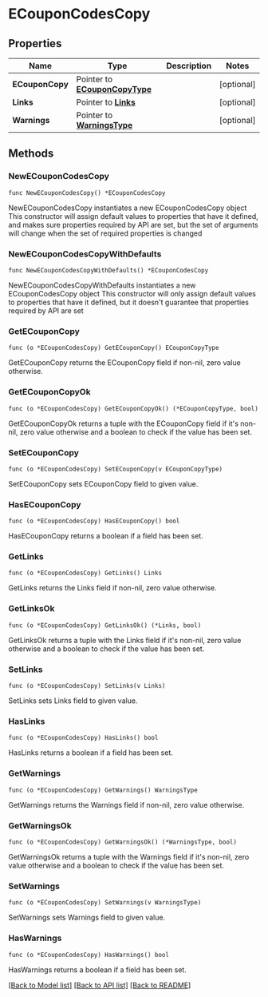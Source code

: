 # ECouponCodesCopy

## Properties

Name | Type | Description | Notes
------------ | ------------- | ------------- | -------------
**ECouponCopy** | Pointer to [**ECouponCopyType**](ECouponCopyType.md) |  | [optional] 
**Links** | Pointer to [**Links**](Links.md) |  | [optional] 
**Warnings** | Pointer to [**WarningsType**](WarningsType.md) |  | [optional] 

## Methods

### NewECouponCodesCopy

`func NewECouponCodesCopy() *ECouponCodesCopy`

NewECouponCodesCopy instantiates a new ECouponCodesCopy object
This constructor will assign default values to properties that have it defined,
and makes sure properties required by API are set, but the set of arguments
will change when the set of required properties is changed

### NewECouponCodesCopyWithDefaults

`func NewECouponCodesCopyWithDefaults() *ECouponCodesCopy`

NewECouponCodesCopyWithDefaults instantiates a new ECouponCodesCopy object
This constructor will only assign default values to properties that have it defined,
but it doesn't guarantee that properties required by API are set

### GetECouponCopy

`func (o *ECouponCodesCopy) GetECouponCopy() ECouponCopyType`

GetECouponCopy returns the ECouponCopy field if non-nil, zero value otherwise.

### GetECouponCopyOk

`func (o *ECouponCodesCopy) GetECouponCopyOk() (*ECouponCopyType, bool)`

GetECouponCopyOk returns a tuple with the ECouponCopy field if it's non-nil, zero value otherwise
and a boolean to check if the value has been set.

### SetECouponCopy

`func (o *ECouponCodesCopy) SetECouponCopy(v ECouponCopyType)`

SetECouponCopy sets ECouponCopy field to given value.

### HasECouponCopy

`func (o *ECouponCodesCopy) HasECouponCopy() bool`

HasECouponCopy returns a boolean if a field has been set.

### GetLinks

`func (o *ECouponCodesCopy) GetLinks() Links`

GetLinks returns the Links field if non-nil, zero value otherwise.

### GetLinksOk

`func (o *ECouponCodesCopy) GetLinksOk() (*Links, bool)`

GetLinksOk returns a tuple with the Links field if it's non-nil, zero value otherwise
and a boolean to check if the value has been set.

### SetLinks

`func (o *ECouponCodesCopy) SetLinks(v Links)`

SetLinks sets Links field to given value.

### HasLinks

`func (o *ECouponCodesCopy) HasLinks() bool`

HasLinks returns a boolean if a field has been set.

### GetWarnings

`func (o *ECouponCodesCopy) GetWarnings() WarningsType`

GetWarnings returns the Warnings field if non-nil, zero value otherwise.

### GetWarningsOk

`func (o *ECouponCodesCopy) GetWarningsOk() (*WarningsType, bool)`

GetWarningsOk returns a tuple with the Warnings field if it's non-nil, zero value otherwise
and a boolean to check if the value has been set.

### SetWarnings

`func (o *ECouponCodesCopy) SetWarnings(v WarningsType)`

SetWarnings sets Warnings field to given value.

### HasWarnings

`func (o *ECouponCodesCopy) HasWarnings() bool`

HasWarnings returns a boolean if a field has been set.


[[Back to Model list]](../README.md#documentation-for-models) [[Back to API list]](../README.md#documentation-for-api-endpoints) [[Back to README]](../README.md)


